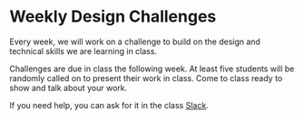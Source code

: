 # Weekly Design Challenges

Every week, we will work on a challenge to build on the design and technical skills we are learning in class. 

Challenges are due in class the following week. At least five students will be randomly called on to present their work in class. Come to class ready to show and talk about your work.

If you need help, you can ask for it in the class [Slack](https://ar589ß.slack.com).
